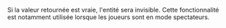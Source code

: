 Si la valeur retournée est vraie, l'entité sera invisible. Cette fonctionnalité est notamment utilisée lorsque les joueurs sont en mode spectateurs.